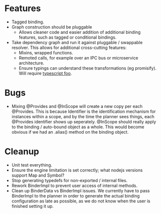 
# Features
- Tagged binding.
- Graph construction should be pluggable
    - Allows cleaner code and easier addition of additional binding features, such as tagged or conditional bindings.
- Take dependency graph and run it against pluggable / swappable resolver.  This allows for additional cross-cutting features:
    - Mixins, wrapped functions.
    - Remoted calls, for example over an IPC bus or microservice architecture.
    - Ensure typings can understand these transformations (eg promisify).  Will require [typescript foo](https://github.com/Microsoft/TypeScript/pull/21496).


# Bugs
- Mixing @Provides and @InScope will create a new copy per each @Provides.  This is because Identifier is the identification mechanism for
instances within a scope, and by the time the planner sees things, each @Provides identifier shows up seperately.  @InScope should really
apply to the binding / auto-bound object as a whole.  This would become obvious if we had an .alias() method on the binding object.


# Cleanup
- Unit test everything.
- Ensure the engine limitation is set correctly; what nodejs versions support Map and Symbol?
- Stop generating typedefs for non-exported / internal files.
- Rework BinderImpl to prevent user access of internal methods.
- Clean up BinderData vs BinderImpl issues.  We currently have to pass BinderImpl to the planner in order to generate the 
actual binding configuration as late as possible, as we do not know when the user is finished setting it up.